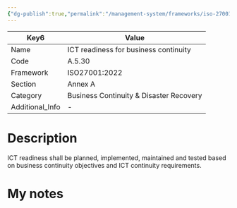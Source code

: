 ```yaml
---
{"dg-publish":true,"permalink":"/management-system/frameworks/iso-27001-2022/iso-27001-2022-a-5-30/","tags":["requirement"],"noteIcon":"1"}
---
```



<div><table class="dataview table-view-table"><thead class="table-view-thead"><tr class="table-view-tr-header"><th class="table-view-th"><span>Key</span><span class="dataview small-text">6</span></th><th class="table-view-th"><span>Value</span></th></tr></thead><tbody class="table-view-tbody"><tr><td><span>Name</span></td><td><span>ICT readiness for business continuity</span></td></tr><tr><td><span>Code</span></td><td><span>A.5.30</span></td></tr><tr><td><span>Framework</span></td><td><span>ISO27001:2022</span></td></tr><tr><td><span>Section</span></td><td><span>Annex A</span></td></tr><tr><td><span>Category</span></td><td><span>Business Continuity &amp; Disaster Recovery</span></td></tr><tr><td><span>Additional_Info</span></td><td><span>-</span></td></tr></tbody></table></div>

# Description

ICT readiness shall be planned, implemented, maintained and tested based on business continuity objectives and ICT continuity requirements.

# My notes
